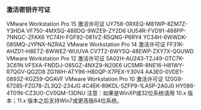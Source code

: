 ### 激活密钥许可证

VMware Workstation Pro 15 激活许可证
UY758-0RXEQ-M81WP-8ZM7Z-Y3HDA
VF750-4MX5Q-488DQ-9WZE9-ZY2D6
UU54R-FVD91-488PP-7NNGC-ZFAX6
YC74H-FGF92-081VZ-R5QNG-P6RY4
YC34H-6WWDK-085MQ-JYPNX-NZRA2
VMware Workstation Pro 14 激活许可证
FF31K-AHZD1-H8ETZ-8WWEZ-WUUVA
CV7T2-6WY5Q-48EWP-ZXY7X-QGUWD
VMware Workstation Pro 12 激活许可证
5A02H-AU243-TZJ49-GTC7K-3C61N
VF5XA-FNDDJ-085GZ-4NXZ9-N20E6
UC5MR-8NE16-H81WY-R7QGV-QG2D8
ZG1WH-ATY96-H80QP-X7PEX-Y30V4
AA3E0-0VDE1-0893Z-KGZ59-QGAVF
VMware Workstation Pro 10 激活许可证
1Z0G9-67285-FZG78-ZL3Q2-234JG
4C4EK-89KDL-5ZFP9-1LA5P-2A0J0
HY086-4T01N-CZ3U0-CV0QM-13DNU
注意：如果是WinXP或32位系统请用 10.x 版本；11.x 版本之后支持Win7或更高版64位系统。